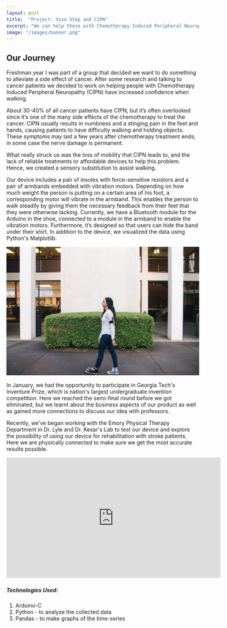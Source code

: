 ```yaml
---
layout: post
title:  "Project: Viva Step and CIPN"
excerpt: "We can help those with Chemotherapy Induced Peripheral Neuropathy"
image: "/images/banner.png"
---
```


## Our Journey

Freshman year I was part of a group that decided we want to do something to alleviate a side effect of cancer. After some research and talking to cancer patients we decided to work on helping people with Chemotherapy Induced Peripheral Neuropathy (CIPN) have increased confidence when walking.

About 30-40% of all cancer patients have CIPN, but it’s often overlooked since it’s one of the many side effects of the chemotherapy to treat the cancer. CIPN usually results in numbness and a stinging pain in the feet and hands, causing patients to have difficulty walking and holding objects. These symptoms may last a few years after chemotherapy treatment ends; in some case the nerve damage is permanent.

What really struck us was the loss of mobility that CIPN leads to, and the lack of reliable treatments or affordable devices to help this problem. Hence, we created a sensory substitution to assist walking.

Our device includes a pair of insoles with force-sensitive resistors and a pair of armbands embedded with vibration motors. Depending on how much weight the person is putting on a certain area of his foot, a corresponding motor will vibrate in the armband. This enables the person to walk steadily by giving them the necessary feedback from their feet that they were otherwise lacking. Currently, we have a Bluetooth module for the Arduino in the shoe, connected to a module in the armband to enable the vibration motors. Furthermore, it’s designed so that users can hide the band under their shirt. In addition to the device, we visualized the data using Python's Matplotlib. 

 <div class="image main"><img src="/images/priya.jpg" alt=""></div>

 In January, we had the opportunity to participate in Georgia Tech's Inventure Prize, which is nation's largest undergraduate invention competition. Here we reached the semi-final round before we got eliminated, but we learnt about the business aspects of our product as well as gained more connections to discuss our idea with professors.

 Recently, we've began working with the Emory Physical Therapy Department in Dr. Lyle and Dr. Kesar's Lab to test our device and explore the possibility of using our device for rehabilitation with stroke patients. Here we are physically connected to make sure we get the most accurate results possible.

 <iframe width="560" height="315" src="https://www.youtube.com/embed/ZONV81BZzr0?start=1" frameborder="0" allow="autoplay; encrypted-media" allowfullscreen></iframe>


 <h5>Technologies Used: </h5>
 <ol>
   <li>Arduino-C</li>
   <li>Python - to analyze the collected data</li>
   <li>Pandas - to make graphs of the time-series</li>
 </ol>
